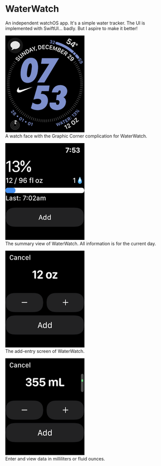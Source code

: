 # WaterWatch
An independent watchOS app.  It's a simple water tracker.  The UI is implemented with SwiftUI... badly.  But I aspire to make it better!


![Watch face screenshot](Screenshots/Complication.PNG)  
A watch face with the Graphic Corner complication for WaterWatch.
  
  
![Summary view screenshot](Screenshots/SummaryView.PNG)  
The summary view of WaterWatch. All information is for the current day.
  
  
![Add View screenshot](Screenshots/AddOunces.PNG)  
The add-entry screen of WaterWatch.
  
  
![Add View screenshot](Screenshots/AddMilliliters.PNG)  
Enter and view data in milliliters or fluid ounces.